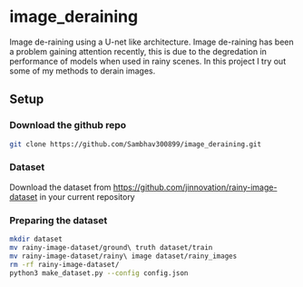 # image_deraining
Image de-raining using a U-net like architecture. Image de-raining has been a problem gaining attention recently, this is due to the degredation in performance of models when used in rainy scenes. In this project I try out some of my methods to derain images. 

## Setup
### Download the github repo
```bash
git clone https://github.com/Sambhav300899/image_deraining.git
```

### Dataset
Download the dataset from https://github.com/jinnovation/rainy-image-dataset in your current repository

### Preparing the dataset
```bash
mkdir dataset
mv rainy-image-dataset/ground\ truth dataset/train
mv rainy-image-dataset/rainy\ image dataset/rainy_images
rm -rf rainy-image-dataset/
python3 make_dataset.py --config config.json

